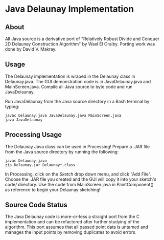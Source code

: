 # Java Delaunay Implementation

## About
All Java source is a derivative port of "Relatively Robust Divide and Conquer 2D Delaunay Construction Algorithm" by Wael El Oraiby. Porting work was done by David V. Makray.

## Usage
The Delaunay implementation is wraped in the Delaunay class in Delaunay.java. The GUI demonstration code is in JavaDelaunay.java and MainScreen.java. Compile all Java source to byte code and run JavaDelaunay.

Run JavaDelaunay from the Java source directory in a Bash terminal by typing:
```
javac Delaunay.java JavaDelaunay.java MainScreen.java
java JavaDelaunay
```

## Processing Usage
The Delaunay Java class can be used in Processing! Prepare a .JAR file from the Java source directory by running the following:
```
javac Delaunay.java
zip Delaunay.jar Delaunay*.class
```

In Processing, click on the _Sketch_ drop down menu, and click "Add File". Choose the .JAR file you created and the GUI will copy it into your sketch's code/ directory. Use the code from MainScreen.java in PaintComponent() as reference to begin your Delaunay sketching!


## Source Code Status
The Java Delaunay code is more-or-less a straight port from the C implementation and can be refactored after further studying of the algorithm. This port assumes that all passed point data is untamed and manages the input points by removing duplicates to avoid errors.
